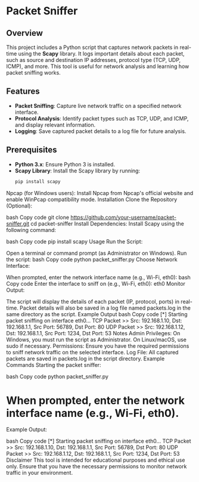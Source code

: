 # Packet Sniffer

## Overview

This project includes a Python script that captures network packets in real-time using the **Scapy** library. It logs important details about each packet, such as source and destination IP addresses, protocol type (TCP, UDP, ICMP), and more. This tool is useful for network analysis and learning how packet sniffing works.

## Features

- **Packet Sniffing**: Capture live network traffic on a specified network interface.
- **Protocol Analysis**: Identify packet types such as TCP, UDP, and ICMP, and display relevant information.
- **Logging**: Save captured packet details to a log file for future analysis.

## Prerequisites

- **Python 3.x**: Ensure Python 3 is installed.
- **Scapy Library**: Install the Scapy library by running:
  ```bash
  pip install scapy
Npcap (for Windows users): Install Npcap from Npcap's official website and enable WinPcap compatibility mode.
Installation
Clone the Repository (Optional):

bash
Copy code
git clone https://github.com/your-username/packet-sniffer.git
cd packet-sniffer
Install Dependencies: Install Scapy using the following command:

bash
Copy code
pip install scapy
Usage
Run the Script:

Open a terminal or command prompt (as Administrator on Windows).
Run the script:
bash
Copy code
python packet_sniffer.py
Choose Network Interface:

When prompted, enter the network interface name (e.g., Wi-Fi, eth0):
bash
Copy code
Enter the interface to sniff on (e.g., Wi-Fi, eth0): eth0
Monitor Output:

The script will display the details of each packet (IP, protocol, ports) in real-time.
Packet details will also be saved in a log file named packets.log in the same directory as the script.
Example Output
bash
Copy code
[*] Starting packet sniffing on interface eth0...
TCP Packet >> Src: 192.168.1.10, Dst: 192.168.1.1, Src Port: 56789, Dst Port: 80
UDP Packet >> Src: 192.168.1.12, Dst: 192.168.1.1, Src Port: 1234, Dst Port: 53
Notes
Admin Privileges: On Windows, you must run the script as Administrator. On Linux/macOS, use sudo if necessary.
Permissions: Ensure you have the required permissions to sniff network traffic on the selected interface.
Log File: All captured packets are saved in packets.log in the script directory.
Example Commands
Starting the packet sniffer:

bash
Copy code
python packet_sniffer.py
# When prompted, enter the network interface name (e.g., Wi-Fi, eth0).
Example Output:

bash
Copy code
[*] Starting packet sniffing on interface eth0...
TCP Packet >> Src: 192.168.1.10, Dst: 192.168.1.1, Src Port: 56789, Dst Port: 80
UDP Packet >> Src: 192.168.1.12, Dst: 192.168.1.1, Src Port: 1234, Dst Port: 53
Disclaimer
This tool is intended for educational purposes and ethical use only. Ensure that you have the necessary permissions to monitor network traffic in your environment.

